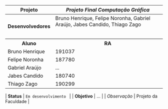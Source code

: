 | **Projeto** | _Projeto Final Computação Gráfica_ |
| --- | --- |
| **Desenvolvedores** | Bruno Henrique, Felipe Noronha, Gabriel Araújo, Jabes Candido, Thiago Zago <table>
  <tr>
    <th>Aluno</th>
    <th>RA</th>
  </tr>
  <tr>
    <td>Bruno Henrique</td>
    <td>191037</td>
  </tr>
  <tr>
    <td>Felipe Noronha</td>
    <td>187780</td>
  </tr>
  <tr>
    <td>Gabriel Araújo</td>
    <td>...</td>
  </tr>
  <tr>
    <td>Jabes Candido</td>
    <td>180740</td>
  </tr>
  <tr>
    <td>Thiago Zago</td>
    <td>190299</td>
  </tr>
</table>

| **Status** | `Em desenvolvimento ` |
| **Objetivo** | ... |
| _Observação_ | Projeto da Faculdade |
